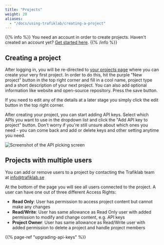 ```yaml
---
title: "Projects"
weight: 20
aliases:
  - "/docs/using-trafiklab/creating-a-project"
---
```


{{% info %}}  You need an account in order to create projects. Haven't created an account
yet? [Get started here](creating-an-account.md).  {{% /info %}}

## Creating a project

After logging in, you will be re-directed to [your projects page](https://developer.trafiklab.se/project/list) where you
can create your very first project. In order to do this, hit the purple "New project" button in the top right corner and fill 
in a cool name, project type and a short description of your next project. You can also add optional information like website and 
open-source repository. Press the save button. 

If you need to edit any of the details at a later stage you simply click the edit button in the top right corner. 

After creating your project, you can start adding API keys. Select which APIs you want to use in the dropdown list and 
click the "Add API key to project" button. Don't worry if you're still unsure about which ones you need - you can come 
back and add or delete keys and other setting anytime you need. 

![Screenshot of the API picking screen](/media/2023/add-api-key.png)

## Projects with multiple users

You can add or remove users to a project by contacting the Trafiklab team at info@trafiklab.se

At the bottom of the page you will see all users connected to the project. A user can have one out of three different Access Rights:
* **Read Only**: User has permission to access project content but cannot make any changes
* **Read/Write**: User has same allowance as Read Only user with added permission to modify and change content, e.g. API keys
* **Project Owner**: User has same allowance as Read/Write user with added permission to delete a project and handle project members

{{% page-ref "upgrading-api-keys" %}}
